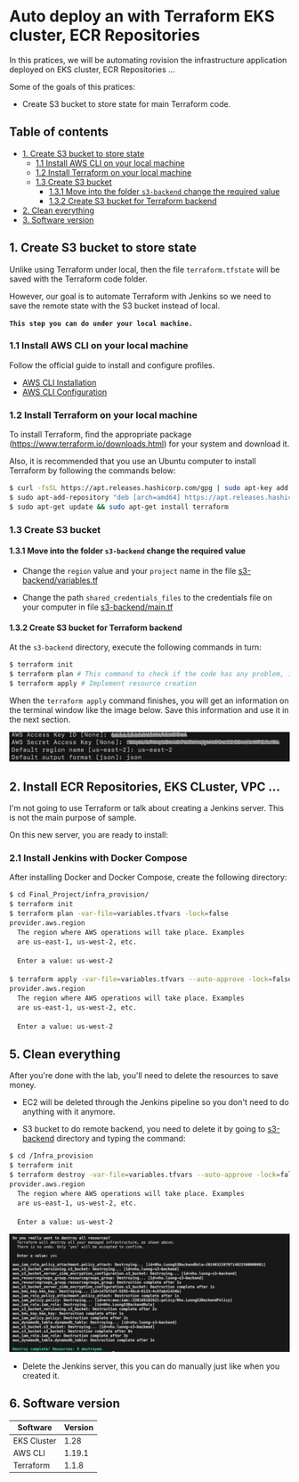 # Auto deploy an  with Terraform EKS cluster, ECR Repositories
In this pratices, we will be automating rovision the infrastructure application deployed on EKS cluster, ECR Repositories ...

Some of the goals of this pratices:

- Create S3 bucket to store state for main Terraform code.

## Table of contents
- [1. Create S3 bucket to store state](#1-create-s3-bucket-to-store-state)
    - [1.1 Install AWS CLI on your local machine](#11-install-aws-cli-on-your-local-machine)
    - [1.2 Install Terraform on your local machine](#12-install-terraform-on-your-local-machine)
    - [1.3 Create S3 bucket](#13-create-s3-bucket)
        - [1.3.1 Move into the folder `s3-backend` change the required value](#131-move-into-the-folder-s3-backend-change-the-required-value)
        - [1.3.2 Create S3 bucket for Terraform backend](#132-create-s3-bucket-for-terraform-backend)
- [2. Clean everything](#5-clean-everything)
- [3. Software version](#6-software-version)

## 1. Create S3 bucket to store state

Unlike using Terraform under local, then the file `terraform.tfstate` will be saved with the Terraform code folder.

However, our goal is to automate Terraform with Jenkins so we need to save the remote state with the S3 bucket instead of local.

**`This step you can do under your local machine.`**

### 1.1 Install AWS CLI on your local machine

Follow the official guide to install and configure profiles.
- [AWS CLI Installation](https://docs.aws.amazon.com/cli/latest/userguide/cli-chap-install.html)
- [AWS CLI Configuration](https://docs.aws.amazon.com/cli/latest/userguide/cli-configure-profiles.html)

### 1.2 Install Terraform on your local machine

To install Terraform, find the appropriate package (https://www.terraform.io/downloads.html) for your system and download it.

Also, it is recommended that you use an Ubuntu computer to install Terraform by following the commands below:

```sh
$ curl -fsSL https://apt.releases.hashicorp.com/gpg | sudo apt-key add -
$ sudo apt-add-repository "deb [arch=amd64] https://apt.releases.hashicorp.com $(lsb_release -cs) main"
$ sudo apt-get update && sudo apt-get install terraform
```

### 1.3 Create S3 bucket

#### 1.3.1 Move into the folder `s3-backend` change the required value

- Change the `region` value and your `project` name in the file [s3-backend/variables.tf](./s3-backend/variables.tf)

- Change the path `shared_credentials_files` to the credentials file on your computer in file [s3-backend/main.tf](./s3-backend/main.tf)

#### 1.3.2 Create S3 bucket for Terraform backend

At the `s3-backend` directory, execute the following commands in turn:

```sh
$ terraform init
$ terraform plan # This command to check if the code has any problem, it will output the changed information to the screen
$ terraform apply # Implement resource creation
```

When the `terraform apply` command finishes, you will get an information on the terminal window like the image below. Save this information and use it in the next section.

![01-create-s3-bucket](./Images/01-create-s3-bucket.jpg)

## 2. Install ECR Repositories, EKS CLuster, VPC ...

I'm not going to use Terraform or talk about creating a Jenkins server. This is not the main purpose of sample.

On this new server, you are ready to install:

### 2.1 Install Jenkins with Docker Compose

After installing Docker and Docker Compose, create the following directory:

```sh
$ cd Final_Project/infra_provision/
$ terraform init
$ terraform plan -var-file=variables.tfvars -lock=false
provider.aws.region
  The region where AWS operations will take place. Examples
  are us-east-1, us-west-2, etc.

  Enter a value: us-west-2

$ terraform apply -var-file=variables.tfvars --auto-approve -lock=false
provider.aws.region
  The region where AWS operations will take place. Examples
  are us-east-1, us-west-2, etc.

  Enter a value: us-west-2

```

## 5. Clean everything

After you're done with the lab, you'll need to delete the resources to save money.

- EC2 will be deleted through the Jenkins pipeline so you don't need to do anything with it anymore.

- S3 bucket to do remote backend, you need to delete it by going to [s3-backend](./s3-backend/) directory and typing the command:

```sh
$ cd /Infra_provision
$ terraform init
$ terraform destroy -var-file=variables.tfvars --auto-approve -lock=false
provider.aws.region
  The region where AWS operations will take place. Examples
  are us-east-1, us-west-2, etc.

  Enter a value: us-west-2

```

![02-terraform-destroy](./Images/02-terraform-destroy.jpg)

- Delete the Jenkins server, this you can do manually just like when you created it.

## 6. Software version

|  Software |  Version |
|---|---|
| EKS Cluster | 1.28 |
| AWS CLI | 1.19.1 |
| Terraform | 1.1.8 |
